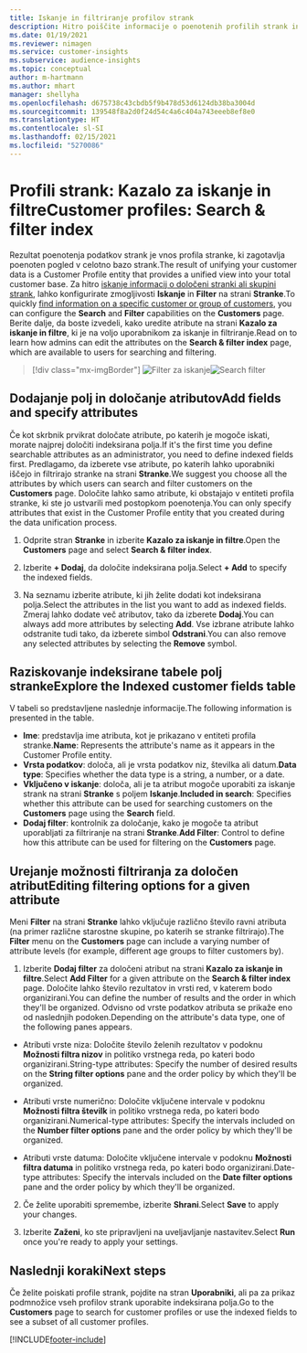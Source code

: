 ```yaml
---
title: Iskanje in filtriranje profilov strank
description: Hitro poiščite informacije o poenotenih profilih strank in filtrirajte za določene atribute.
ms.date: 01/19/2021
ms.reviewer: nimagen
ms.service: customer-insights
ms.subservice: audience-insights
ms.topic: conceptual
author: m-hartmann
ms.author: mhart
manager: shellyha
ms.openlocfilehash: d675738c43cbdb5f9b478d53d6124db38ba3004d
ms.sourcegitcommit: 139548f8a2d0f24d54c4a6c404a743eeeb8ef8e0
ms.translationtype: HT
ms.contentlocale: sl-SI
ms.lasthandoff: 02/15/2021
ms.locfileid: "5270086"
---
```

# <a name="customer-profiles-search--filter-index"></a><span data-ttu-id="e5911-103">Profili strank: Kazalo za iskanje in filtre</span><span class="sxs-lookup"><span data-stu-id="e5911-103">Customer profiles: Search & filter index</span></span>

<span data-ttu-id="e5911-104">Rezultat poenotenja podatkov strank je vnos profila stranke, ki zagotavlja poenoten pogled v celotno bazo strank.</span><span class="sxs-lookup"><span data-stu-id="e5911-104">The result of unifying your customer data is a Customer Profile entity that provides a unified view into your total customer base.</span></span> <span data-ttu-id="e5911-105">Za hitro [iskanje informacij o določeni stranki ali skupini strank](customer-profiles.md), lahko konfigurirate zmogljivosti **Iskanje** in **Filter** na strani **Stranke**.</span><span class="sxs-lookup"><span data-stu-id="e5911-105">To quickly [find information on a specific customer or group of customers](customer-profiles.md), you can configure the **Search** and **Filter** capabilities on the **Customers** page.</span></span> <span data-ttu-id="e5911-106">Berite dalje, da boste izvedeli, kako uredite atribute na strani **Kazalo za iskanje in filtre**, ki je na voljo uporabnikom za iskanje in filtriranje.</span><span class="sxs-lookup"><span data-stu-id="e5911-106">Read on to learn how admins can edit the attributes on the **Search & filter index** page, which are available to users for searching and filtering.</span></span>

> [!div class="mx-imgBorder"]
> <span data-ttu-id="e5911-107">![Filter za iskanje](media/search-filter.png "Filter za iskanje")</span><span class="sxs-lookup"><span data-stu-id="e5911-107">![Search filter](media/search-filter.png "Search filter")</span></span>

## <a name="add-fields-and-specify-attributes"></a><span data-ttu-id="e5911-108">Dodajanje polj in določanje atributov</span><span class="sxs-lookup"><span data-stu-id="e5911-108">Add fields and specify attributes</span></span>

<span data-ttu-id="e5911-109">Če kot skrbnik prvikrat določate atribute, po katerih je mogoče iskati, morate najprej določiti indeksirana polja.</span><span class="sxs-lookup"><span data-stu-id="e5911-109">If it's the first time you define searchable attributes as an administrator, you need to define indexed fields first.</span></span> <span data-ttu-id="e5911-110">Predlagamo, da izberete vse atribute, po katerih lahko uporabniki iščejo in filtrirajo stranke na strani **Stranke**.</span><span class="sxs-lookup"><span data-stu-id="e5911-110">We suggest you choose all the attributes by which users can search and filter customers on the **Customers** page.</span></span> <span data-ttu-id="e5911-111">Določite lahko samo atribute, ki obstajajo v entiteti profila stranke, ki ste jo ustvarili med postopkom poenotenja.</span><span class="sxs-lookup"><span data-stu-id="e5911-111">You can only specify attributes that exist in the Customer Profile entity that you created during the data unification process.</span></span>

1. <span data-ttu-id="e5911-112">Odprite stran **Stranke** in izberite **Kazalo za iskanje in filtre**.</span><span class="sxs-lookup"><span data-stu-id="e5911-112">Open the **Customers** page and select **Search & filter index**.</span></span>

2. <span data-ttu-id="e5911-113">Izberite **+ Dodaj**, da določite indeksirana polja.</span><span class="sxs-lookup"><span data-stu-id="e5911-113">Select **+ Add** to specify the indexed fields.</span></span>

3. <span data-ttu-id="e5911-114">Na seznamu izberite atribute, ki jih želite dodati kot indeksirana polja.</span><span class="sxs-lookup"><span data-stu-id="e5911-114">Select the attributes in the list you want to add as indexed fields.</span></span> <span data-ttu-id="e5911-115">Zmeraj lahko dodate več atributov, tako da izberete **Dodaj**.</span><span class="sxs-lookup"><span data-stu-id="e5911-115">You can always add more attributes by selecting **Add**.</span></span> <span data-ttu-id="e5911-116">Vse izbrane atribute lahko odstranite tudi tako, da izberete simbol **Odstrani**.</span><span class="sxs-lookup"><span data-stu-id="e5911-116">You can also remove any selected attributes by selecting the **Remove** symbol.</span></span>

## <a name="explore-the-indexed-customer-fields-table"></a><span data-ttu-id="e5911-117">Raziskovanje indeksirane tabele polj stranke</span><span class="sxs-lookup"><span data-stu-id="e5911-117">Explore the Indexed customer fields table</span></span>

<span data-ttu-id="e5911-118">V tabeli so predstavljene naslednje informacije.</span><span class="sxs-lookup"><span data-stu-id="e5911-118">The following information is presented in the table.</span></span>

- <span data-ttu-id="e5911-119">**Ime**: predstavlja ime atributa, kot je prikazano v entiteti profila stranke.</span><span class="sxs-lookup"><span data-stu-id="e5911-119">**Name**: Represents the attribute's name as it appears in the Customer Profile entity.</span></span>
- <span data-ttu-id="e5911-120">**Vrsta podatkov**: določa, ali je vrsta podatkov niz, številka ali datum.</span><span class="sxs-lookup"><span data-stu-id="e5911-120">**Data type**: Specifies whether the data type is a string, a number, or a date.</span></span>
- <span data-ttu-id="e5911-121">**Vključeno v iskanje**: določa, ali je ta atribut mogoče uporabiti za iskanje strank na strani **Stranke** s poljem **Iskanje**.</span><span class="sxs-lookup"><span data-stu-id="e5911-121">**Included in search**: Specifies whether this attribute can be used for searching customers on the **Customers** page using the **Search** field.</span></span>
- <span data-ttu-id="e5911-122">**Dodaj filter**: kontrolnik za določanje, kako je mogoče ta atribut uporabljati za filtriranje na strani **Stranke**.</span><span class="sxs-lookup"><span data-stu-id="e5911-122">**Add Filter**: Control to define how this attribute can be used for filtering on the **Customers** page.</span></span>

## <a name="editing-filtering-options-for-a-given-attribute"></a><span data-ttu-id="e5911-123">Urejanje možnosti filtriranja za določen atribut</span><span class="sxs-lookup"><span data-stu-id="e5911-123">Editing filtering options for a given attribute</span></span>

<span data-ttu-id="e5911-124">Meni **Filter** na strani **Stranke** lahko vključuje različno število ravni atributa (na primer različne starostne skupine, po katerih se stranke filtrirajo).</span><span class="sxs-lookup"><span data-stu-id="e5911-124">The **Filter** menu on the **Customers** page can include a varying number of attribute levels (for example, different age groups to filter customers by).</span></span>

1. <span data-ttu-id="e5911-125">Izberite **Dodaj filter** za določeni atribut na strani **Kazalo za iskanje in filtre**.</span><span class="sxs-lookup"><span data-stu-id="e5911-125">Select **Add Filter** for a given attribute on the **Search & filter index** page.</span></span> <span data-ttu-id="e5911-126">Določite lahko število rezultatov in vrsti red, v katerem bodo organizirani.</span><span class="sxs-lookup"><span data-stu-id="e5911-126">You can define the number of results and the order in which they'll be organized.</span></span> <span data-ttu-id="e5911-127">Odvisno od vrste podatkov atributa se prikaže eno od naslednjih podoken.</span><span class="sxs-lookup"><span data-stu-id="e5911-127">Depending on the attribute's data type, one of the following panes appears.</span></span>

- <span data-ttu-id="e5911-128">Atributi vrste niza: Določite število želenih rezultatov v podoknu **Možnosti filtra nizov** in politiko vrstnega reda, po kateri bodo organizirani.</span><span class="sxs-lookup"><span data-stu-id="e5911-128">String-type attributes: Specify the number of desired results on the **String filter options** pane and the order policy by which they'll be organized.</span></span>

- <span data-ttu-id="e5911-129">Atributi vrste numerično: Določite vključene intervale v podoknu **Možnosti filtra številk** in politiko vrstnega reda, po kateri bodo organizirani.</span><span class="sxs-lookup"><span data-stu-id="e5911-129">Numerical-type attributes: Specify the intervals included on the **Number filter options** pane and the order policy by which they'll be organized.</span></span>

- <span data-ttu-id="e5911-130">Atributi vrste datuma: Določite vključene intervale v podoknu **Možnosti filtra datuma** in politiko vrstnega reda, po kateri bodo organizirani.</span><span class="sxs-lookup"><span data-stu-id="e5911-130">Date-type attributes:  Specify the intervals included on the **Date filter options** pane and the order policy by which they'll be organized.</span></span>

2. <span data-ttu-id="e5911-131">Če želite uporabiti spremembe, izberite **Shrani**.</span><span class="sxs-lookup"><span data-stu-id="e5911-131">Select **Save** to apply your changes.</span></span>

3. <span data-ttu-id="e5911-132">Izberite **Zaženi**, ko ste pripravljeni na uveljavljanje nastavitev.</span><span class="sxs-lookup"><span data-stu-id="e5911-132">Select **Run** once you're ready to apply your settings.</span></span>

## <a name="next-steps"></a><span data-ttu-id="e5911-133">Naslednji koraki</span><span class="sxs-lookup"><span data-stu-id="e5911-133">Next steps</span></span>

<span data-ttu-id="e5911-134">Če želite poiskati profile strank, pojdite na stran **Uporabniki**, ali pa za prikaz podmnožice vseh profilov strank uporabite indeksirana polja.</span><span class="sxs-lookup"><span data-stu-id="e5911-134">Go to the **Customers** page to search for customer profiles or use the indexed fields to see a subset of all customer profiles.</span></span>


[!INCLUDE[footer-include](../includes/footer-banner.md)]